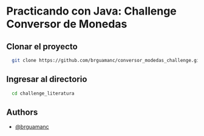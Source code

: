 
# Practicando con Java: Challenge Conversor de Monedas


## Clonar el proyecto


```bash
  git clone https://github.com/brguamanc/conversor_modedas_challenge.git](https://github.com/brguamanc/challenge_literatura.git
```

## Ingresar al directorio

```bash
  cd challenge_literatura
```



## Authors

- [@brguamanc](https://github.com/brguamanc)
